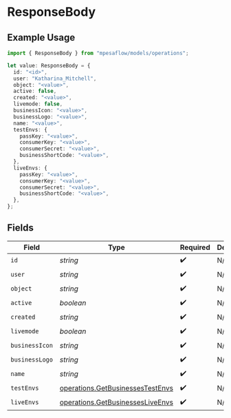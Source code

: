 # ResponseBody

## Example Usage

```typescript
import { ResponseBody } from "mpesaflow/models/operations";

let value: ResponseBody = {
  id: "<id>",
  user: "Katharina_Mitchell",
  object: "<value>",
  active: false,
  created: "<value>",
  livemode: false,
  businessIcon: "<value>",
  businessLogo: "<value>",
  name: "<value>",
  testEnvs: {
    passKey: "<value>",
    consumerKey: "<value>",
    consumerSecret: "<value>",
    businessShortCode: "<value>",
  },
  liveEnvs: {
    passKey: "<value>",
    consumerKey: "<value>",
    consumerSecret: "<value>",
    businessShortCode: "<value>",
  },
};
```

## Fields

| Field                                                                                | Type                                                                                 | Required                                                                             | Description                                                                          |
| ------------------------------------------------------------------------------------ | ------------------------------------------------------------------------------------ | ------------------------------------------------------------------------------------ | ------------------------------------------------------------------------------------ |
| `id`                                                                                 | *string*                                                                             | :heavy_check_mark:                                                                   | N/A                                                                                  |
| `user`                                                                               | *string*                                                                             | :heavy_check_mark:                                                                   | N/A                                                                                  |
| `object`                                                                             | *string*                                                                             | :heavy_check_mark:                                                                   | N/A                                                                                  |
| `active`                                                                             | *boolean*                                                                            | :heavy_check_mark:                                                                   | N/A                                                                                  |
| `created`                                                                            | *string*                                                                             | :heavy_check_mark:                                                                   | N/A                                                                                  |
| `livemode`                                                                           | *boolean*                                                                            | :heavy_check_mark:                                                                   | N/A                                                                                  |
| `businessIcon`                                                                       | *string*                                                                             | :heavy_check_mark:                                                                   | N/A                                                                                  |
| `businessLogo`                                                                       | *string*                                                                             | :heavy_check_mark:                                                                   | N/A                                                                                  |
| `name`                                                                               | *string*                                                                             | :heavy_check_mark:                                                                   | N/A                                                                                  |
| `testEnvs`                                                                           | [operations.GetBusinessesTestEnvs](../../models/operations/getbusinessestestenvs.md) | :heavy_check_mark:                                                                   | N/A                                                                                  |
| `liveEnvs`                                                                           | [operations.GetBusinessesLiveEnvs](../../models/operations/getbusinessesliveenvs.md) | :heavy_check_mark:                                                                   | N/A                                                                                  |